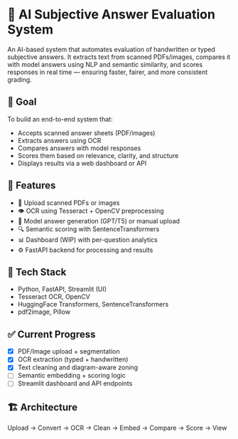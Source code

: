 # 🧠 AI Subjective Answer Evaluation System

An AI-based system that automates evaluation of handwritten or typed subjective answers. It extracts text from scanned PDFs/images, compares it with model answers using NLP and semantic similarity, and scores responses in real time — ensuring faster, fairer, and more consistent grading.

## 🎯 Goal

To build an end-to-end system that:
- Accepts scanned answer sheets (PDF/images)
- Extracts answers using OCR
- Compares answers with model responses
- Scores them based on relevance, clarity, and structure
- Displays results via a web dashboard or API

## 🚀 Features

- 📄 Upload scanned PDFs or images
- 👁 OCR using Tesseract + OpenCV preprocessing
- 🧬 Model answer generation (GPT/T5) or manual upload
- 🔍 Semantic scoring with SentenceTransformers
- 📊 Dashboard (WIP) with per-question analytics
- ⚙ FastAPI backend for processing and results

## 🧰 Tech Stack

- Python, FastAPI, Streamlit (UI)
- Tesseract OCR, OpenCV
- HuggingFace Transformers, SentenceTransformers
- pdf2image, Pillow

## ✅ Current Progress

- [x] PDF/Image upload + segmentation
- [x] OCR extraction (typed + handwritten)
- [x] Text cleaning and diagram-aware zoning
- [ ] Semantic embedding + scoring logic
- [ ] Streamlit dashboard and API endpoints

## 🏗 Architecture

Upload → Convert → OCR → Clean → Embed → Compare → Score → View
